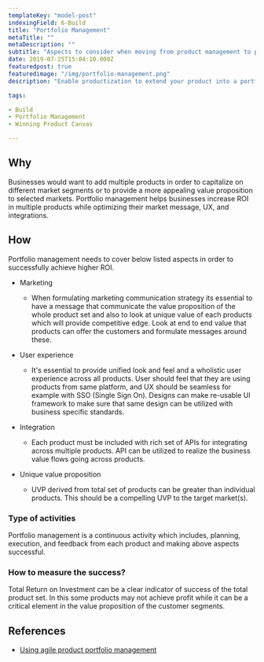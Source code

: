 ```yaml
--- 
templateKey: "model-post" 
indexingField: 6-Build 
title: "Portfolio Management"
metaTitle: ""
metaDescription: ""
subtitle: "Aspects to consider when moving from product management to portfolio management consisting of several products" 
date: 2019-07-25T15:04:10.000Z 
featuredpost: true
featuredimage: "/img/portfolio-management.png" 
description: "Enable productization to extend your product into a portfolio. Define unified user experience, each product's UVP, integration between products, and formulation of clear message to market" 

tags: 

- Build 
- Portfolio Management 
- Winning Product Canvas 

--- 
```


## Why

Businesses would want to add multiple products in order to capitalize on different market segments or to provide a more appealing value proposition to selected markets. Portfolio management helps businesses increase ROI in multiple products while optimizing their market message, UX, and integrations.

## How

Portfolio management needs to cover below listed aspects in order to successfully achieve higher ROI. 

- Marketing 

  - When formulating marketing communication strategy its essential to have a message that communicate the value proposition of the whole product set and also to look at unique value of each products which will provide competitive edge. Look at end to end value that products can offer the customers and formulate messages around these. 

- User experience 

  - It's essential to provide unified look and feel and a wholistic user experience across all products. User should feel that they are using products from same platform, and UX should be seamless for example with SSO (Single Sign On). Designs can make re-usable UI framework to make sure that same design can be utilized with business specific standards.  

- Integration 

  - Each product must be included with rich set of APIs for integrating across multiple products. API can be utilized to realize the business value flows going across products.  

- Unique value proposition 

  - UVP derived from total set of products can be greater than individual products. This should be a compelling UVP to the target market(s).  

### Type of activities 

Portfolio management is a continuous activity which includes, planning, execution, and feedback from each product and making above aspects successful.  
 

### How to measure the success? 

Total Return on Investment can be a clear indicator of success of the total product set. In this some products may not achieve profit while it can be a critical element in the value proposition of the customer segments. 
  
## References 

- [Using agile product portfolio management](https://disruptorleague.com/2016/10/27/using-agile-product-portfolio-management/)

